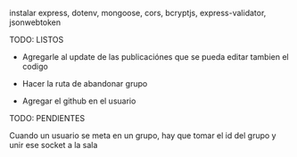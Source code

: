 instalar express, dotenv, mongoose, cors, bcryptjs, express-validator, jsonwebtoken

TODO: LISTOS

- Agregarle al update de las publicaciónes que se pueda editar tambien el codigo

- Hacer la ruta de abandonar grupo

- Agregar el github en el usuario


TODO: PENDIENTES

Cuando un usuario se meta en un grupo, hay que tomar el id del grupo y unir ese socket a la sala